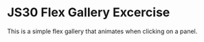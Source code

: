 # JS30 Flex Gallery Excercise

This is a simple flex gallery that animates when clicking on a panel. 